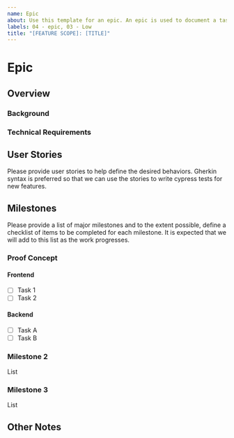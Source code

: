 ```yaml
---
name: Epic
about: Use this template for an epic. An epic is used to document a task list that must be accomplished in order to complete a project or a larger goal 
labels: 04 - epic, 03 - Low
title: "[FEATURE SCOPE]: [TITLE]"
---
```


<!--
## Instructions
Labels for change type and priority are automatically assigned at the time of creation. 
**The default priority is Low. Please change the priority label if this requires more attention.**

Here are suggestions to help you set the correct priority but changes can be made at your discretion.

If this epic describes a major release objective,
please set the priority to High.

If this describes a secondary release objective,
please set the priority to Medium. 
-->
# Epic

## Overview

### Background

### Technical Requirements

## User Stories

Please provide user stories to help define the desired behaviors. Gherkin syntax is preferred so that we can use the stories to write cypress tests for new features.

## Milestones

Please provide a list of major milestones and to the extent possible, define a checklist of items to be completed for each milestone. It is expected that we will add to this list as the work progresses.

### Proof Concept

#### Frontend
- [ ] Task 1
- [ ] Task 2

#### Backend
- [ ] Task A
- [ ] Task B

### Milestone 2

List

### Milestone 3

List

## Other Notes


